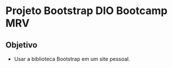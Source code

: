# Projeto Bootstrap DIO Bootcamp MRV

## Objetivo

* Usar a biblioteca Bootstrap em um site pessoal.
